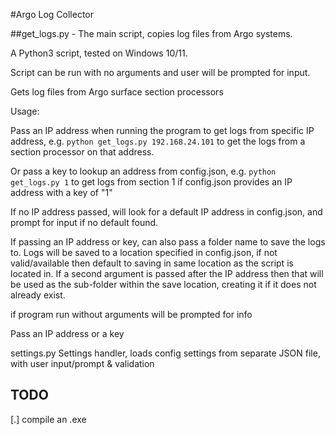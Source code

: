 #Argo Log Collector

##get_logs.py - The main script, copies log files from Argo systems.

A Python3 script, tested on Windows 10/11.

Script can be run with no arguments and user will be prompted for input.

Gets log files from Argo surface section processors

Usage: 

Pass an IP address when running the program to get logs from  specific IP address, 
e.g. `python get_logs.py 192.168.24.101` to get the logs from a section processor on 
that address.

Or pass a key to lookup an address from config.json, e.g. `python get_logs.py 1` to get 
logs from section 1 if config.json provides an IP address with a key of "1"

If no IP address passed, will look for a default IP address in config.json, and prompt 
for input if no default found.

If passing an IP address or key, can also pass a folder name to save the logs to. 
Logs will be saved to a location specified in config.json, if not valid/available
then default to saving in same location as the script is located in. If a second 
argument is passed after the IP address then that will be used as the sub-folder
within the save location, creating it if it does not already exist.

if program run without arguments will be prompted for info

Pass an IP address or a key 


settings.py
Settings handler, loads config settings from separate JSON file, with user input/prompt & validation

## TODO
[.] compile an .exe

